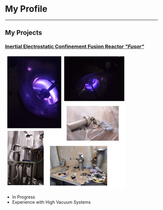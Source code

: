 # My Profile
---
## **My Projects**

### [Inertial Electrostatic Confinement Fusion Reactor *"Fusor"*](https://elliott-th.github.io/My-Projects/)
![](FusorPics.png)
- In Progress
- Experience with High Vacuum Systems


